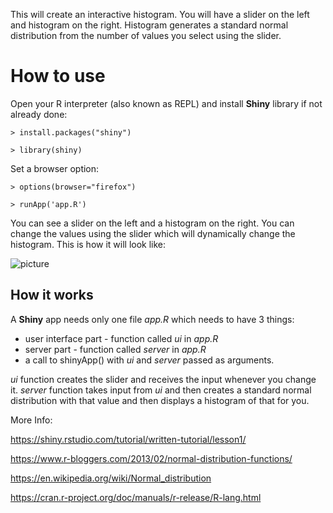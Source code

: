 This will create an interactive histogram. You will have a slider on the left and histogram on the right. 
Histogram generates a standard normal distribution from the number of values you select using the 
slider.

# How to use

Open your R interpreter (also known as REPL) and install **Shiny** library if not already done:

`> install.packages("shiny")`

`> library(shiny)`

Set a browser option: 

`> options(browser="firefox")`

`> runApp('app.R')`

You can see a slider on the left and a histogram on the right. You can change the values using the slider which will dynamically change the histogram. This is how it will look like:

![picture](https://i.postimg.cc/PryyCvWL/Screenshot-from-2020-10-18-12-30-33.png)



## How it works

A **Shiny** app needs only one file *app.R* which needs to have 3 things:
 - user interface part  - function called *ui* in *app.R*
 - server part  - function called *server* in *app.R*
 - a call to shinyApp() with *ui* and *server* passed as arguments.
 
 *ui* function creates the slider and  receives the input whenever you change it.
 *server* function takes input from *ui* and then creates a standard normal distribution 
 with that value and then displays a histogram of that for you. 


More Info:

https://shiny.rstudio.com/tutorial/written-tutorial/lesson1/

https://www.r-bloggers.com/2013/02/normal-distribution-functions/

https://en.wikipedia.org/wiki/Normal_distribution

https://cran.r-project.org/doc/manuals/r-release/R-lang.html

